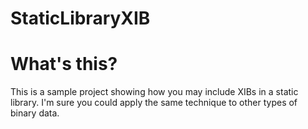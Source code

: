 StaticLibraryXIB
================

# What's this?

This is a sample project showing how you may include XIBs in a static library. 
I'm sure you could apply the same technique to other types of binary data.
